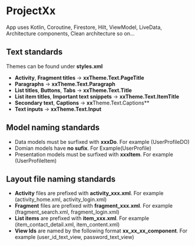 # ProjectXx
App uses Kotlin, Coroutine, Firestore, Hilt, ViewModel, LiveData, Architecture components, Clean architecture so on...

 Text standards
 --------------
 Themes can be found under **styles.xml**
- **Activity**, **Fragment titles** -> **xxTheme.Text.PageTitle**
- **Paragraphs** -> **xxTheme.Text.Paragraph**
- **List titles**, **Buttons**, **Tabs**  -> **xxTheme.Text.Title**
- **List item titles**, **Important text snippets** -> **xxTheme.Text.ItemTitle**
- **Secondary text**, **Captions** -> **xx**Theme.Text.Captions**
- **Text inputs** -> **xxTheme.Text.Input**

Model naming standards
----------------------
- Data models must be surfixed with **xxxDo**. For example (UserProfileDO)
- Domian models have **no sufix**. For Example(UserProfile)
- Presentation models must be surfixed with **xxxItem**. For example (UserProfileItem)

Layout file naming standards
----------------------------
- **Activity** files are prefixed with **activity_xxx.xml**. For example (activity_home.xml, activity_login.xml)
- **Fragment** files are prefixed with **fragment_xxx.xml**. For example (fragment_search.xml, fragment_login.xml)
- **List items** are prefixed with **item_xxx.xml**. For example (item_contact_detail.xml, item_content.xml)
- **View Ids** are named by the following format **xx_xx_xx_component**. For example (user_id_text_view, password_text_view)


